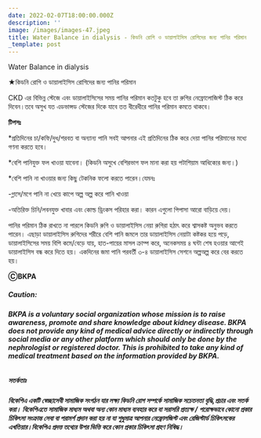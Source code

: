 ```yaml
---
date: 2022-02-07T18:00:00.000Z
description: ''
image: /images/images-47.jpeg
title: Water Balance in dialysis - কিডনি রোগি ও ডায়ালাইসিস রোগিদের জন্য পানির পরিমান
_template: post
---
```



Water Balance in dialysis

★কিডনি রোগি ও ডায়ালাইসিস রোগিদের জন্য পানির পরিমান

CKD এর বিভিন্ন স্টেজে এবং ডায়ালাইসিসের সময় পানির পরিমান কতটুকু হবে তা রুগির নেফ্রোলোজিস্ট ঠিক করে দিবেন।তবে অসুখ যত এডভান্সড স্টেজের দিকে যাবে তত ধীরেধীরে পানির পরিমান কমতে থাকবে।

**টিপসঃ**

\*প্রতিদিনের চা/কফি/দুধ/শরবত বা অন্যান্য পানি সবই আপনার এই প্রতিদিনের ঠিক করে দেয়া পানির পরিমানের মধ্যে গণনা করতে হবে।

\*বেশি পানিযুক্ত ফল খাওয়া যাবেনা। (কিডনি অসুখে বেশিরভাগ ফল মানা করা হয় পটাশিয়াম আধিক্যের জন্য।)

\*বেশি পানি না খাওয়ার জন্য কিছু টেকনিক ফলো করতে পারেন।যেমনঃ

\-গ্লাসে/মগে পানি না খেয়ে কাপে অল্প অল্প করে পানি খাওয়া

\-অতিরিক্ত চিনি/লবনযুক্ত খাবার এবং কোল্ড ড্রিংকস পরিহার করা। কারন এগুলো পিপাসা আরো বাড়িয়ে দেয়।

পানির পরিমান ঠিক রাখতে না পারলে কিডনি রুগি ও ডায়ালাইসিস নেয়া রুগিরা হঠাৎ করে শ্বাসকষ্ট অনুভব করতে পারেন। এছাড়া ডায়ালাইসিস রুগিদের শরীরে বেশি পানি জমলে তার ডায়ালাইসিস নেয়াটা কষ্টকর হয়ে পড়ে, ডায়ালাইসিসের সময় বিপি কমে/বেড়ে যায়, হাত-পায়ের মাসল ক্রাম্প করে, অনেকসময় ৪ ঘন্টা শেষ হওয়ার আগেই ডায়ালাইসিস বন্ধ করে দিতে হয়। একদিনের জমা পানি পরবর্তী ৩-৪ ডায়ালাইসিস সেশনে অল্পঅল্প করে বের করতে হয়।

**ⒸBKPA**

##### **Caution:**

###### **BKPA is a voluntary social organization whose mission is to raise awareness, promote and share knowledge about kidney disease. BKPA does not provide any kind of medical advice directly or indirectly through social media or any other platform which should only be done by the nephrologist or registered doctor. This is prohibited to take any kind of medical treatment based on the information provided by BKPA.**

##### **সতর্কতাঃ**

###### **বিকেপিএ একটি স্বেচ্ছাসেবী সামাজিক সংগঠন যার লক্ষ্য কিডনি রোগ সম্পর্কে সামাজিক সচেতনতা বৃদ্ধি,প্রচার এবং সতর্ক করা। বিকেপিএতে সামাজিক মাধ্যম অথবা অন্য কোন মাধ্যম ব্যবহার করে বা সরাসরি প্রত্যক্ষ / পরোক্ষভাবে কোনো প্রকার চিকিৎসা সংক্রান্ত সেবা বা পরামর্শ প্রদান করা হয় না যা শুধুমাত্র আপনার নেফ্রোলজিস্ট এবং রেজিস্টার্ড চিকিৎসকের এখতিয়ার।বিকেপিএ প্রদত্ত তথ্যের উপর ভিত্তি করে কোন প্রকার চিকিৎসা গ্রহণ নিষিদ্ধ।**
